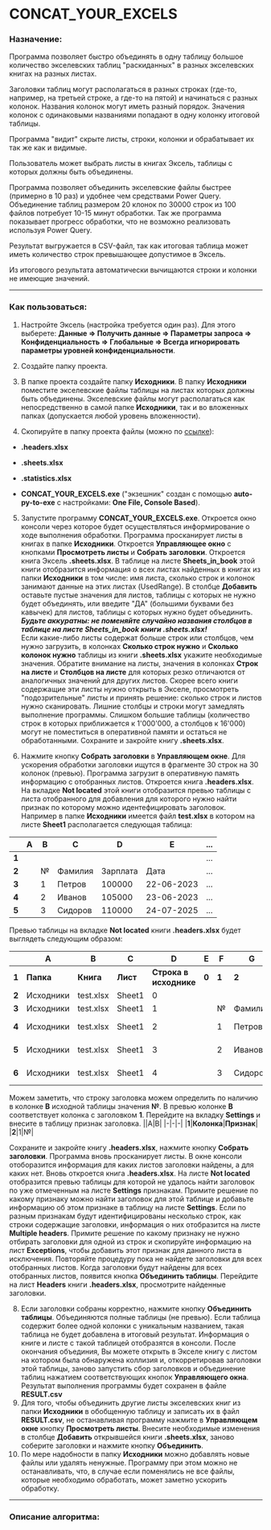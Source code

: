 
# CONCAT_YOUR_EXCELS

### Назначение:

Программа позволяет быстро объединять в одну таблицу большое количество экселевских таблиц "раскиданных" в разных экселевских книгах на разных листах.

Заголовки таблиц могут располагаться в разных строках (где-то, например, на третьей строке, а где-то на пятой) и начинаться с разных колонок. Названия колонок могут иметь разный порядок. Значения колонок с одинаковыми названиями попадают в одну колонку итоговой таблицы.

Программа "видит" скрыте листы, строки, колонки и обрабатывает их так же как и видимые.

Пользователь может выбрать листы в книгах Эксель, таблицы с которых должны быть объединены.

Программа позволяет объединить экселевские файлы быстрее (примерно в 10 раз) и удобнее чем средствами Power Query. Объединение таблиц размером 20 клонок по 30000 строк из 100 файлов потребует 10-15 минут обработки. Так же программа показывает прогресс обработки, что не возможно реализовать используя Power Query.

Результат выгружается в CSV-файл, так как итоговая таблица может иметь количество строк превышающее допустимое в Эксель.

Из итогового результата автоматически вычищаются строки и колонки не имеющие значений.

  

---

### Как пользоваться:

1. Настройте Эксель (настройка требуется один раз). Для этого выберете: **Данные => Получить данные => Параметры запроса => Конфиденциальность => Глобальные => Всегда игнорировать параметры уровней конфиденциальности**.

2. Создайте папку проекта.

3. В папке проекта создайте папку **Исходники**. В папку **Исходники** поместите экселевские файлы таблицы на листах которых должны быть объединены. Экселевские файлы могут располагаться как непосредственно в самой папке **Исходники**, так и во вложенных папках (допускается любой уровень вложенности).

4. Скопируйте в папку проекта файлы (можно по [ссылке](https://drive.google.com/drive/folders/1r0vbZgB58igAov5X7IvIW3pcefK9RZz7?usp=sharing)):

-  **.headers.xlsx**

-  **.sheets.xlsx**

-  **.statistics.xlsx**

-  **CONCAT_YOUR_EXCELS.exe** ("экзешник" создан с помощью **auto-py-to-exe** с настройками: **One File, Console Based**).

5. Запустите программу **CONCAT_YOUR_EXCELS.exe**. Откроется окно консоли через которое будет осуществляться информирование о ходе выполнения обработки. Программа просканирует листы в книгах в папке **Исходники**. Откроется **Управляющее окно** с кнопками **Просмотреть листы** и **Собрать заголовки**. Откроется книга Эксель **.sheets.xlsx**. В таблице на листе **Sheets_in_book** этой книги отобразится информация о всех листах найденных в книгах из папки **Исходники** в том числе: имя листа, сколько строк и колонок занимают данные на этих листах (UsedRange). В столбце **Добавить** оставьте пустые значения для листов, таблицы с которых не нужно будет объединять, или введите "ДА" (большими буквами без кавычек) для листов, таблицы с которых нужно будет объединить. <br>_**Будьте аккуратны: не поменяйте случайно названия столбцов в таблице на листе Sheets_in_book книги .sheets.xlsx!**<br>_ Если какие-либо листы содержат больше строк или столбцов, чем нужно загрузить, в колонках **Сколько строк нужно** и **Сколько колонок нужно** таблицы из книги **.sheets.xlsx** укажите необходимые значения. Обратите внимание на листы, значения в колонках **Строк на листе** и **Столбцов на листе** для которых резко отличаются от аналогичных значений для других листов. Скорее всего книги содержащие эти листы нужно открыть в Экселе, просмотреть "подозрительные" листы и принять решение: сколько строк и листов нужно сканировать. Лишние столбцы и строки могут замедлять выполнение программы. Слишком большие таблицы (количество строк в которых приближается к 1'000'000, а столбцов к 16'000) могут не поместиться в оперативной памяти и остаться не обработанными. Сохраните и закройте книгу **.sheets.xlsx**.

6. Нажмите кнопку **Собрать заголовки** в **Управляющем окне**. Для ускорения обработки заголовки ищутся в фрагменте 30 строк на 30 колонок (превью). Программа загрузит в оперативную память информацию с отобранных листов. Откроется книга **.headers.xlsx**. На вкладке **Not located** этой книги отобразится превью таблицы с листа отобранного для добавления для которого нужно найти признак по которому можно идентефицировать заголовок. <br>
Например в папке **Исходники** имеется файл **test.xlsx** в котором на листе **Sheet1** располагается следующая таблица:

||A|B|C|D|E|...|
|-|-|-|-|-|-|-|
|**1**||||||...|
|**2**||№|Фамилия|Зарплата|Дата|...
|**3**||1|Петров|100000|22-06-2023|...
|**4**||2|Иванов|105000|23-06-2023|...
|**5**||3|Сидоров|110000|24-07-2025|...

Превью таблицы на вкладке **Not located** книги **.headers.xlsx** будет  выглядеть следующим образом:

||A|B|C|D|E|F|G|H|I|
|-|-|-|-|-|-|-|-|-|-|
|**1**|**Папка**|**Книга**|**Лист**|**Строка в исходнике**|**0**|**1**|**2**|**3**|**4**|
|**2**|Исходники|test.xlsx|Sheet1|0|||||
|**3**|Исходники|test.xlsx|Sheet1|1||№|Фамилия|Зарплата|Дата
|**4**|Исходники|test.xlsx|Sheet1|2||1|Петров|100000|2023-06-22
|**5**|Исходники|test.xlsx|Sheet1|3||2|Иванов|105000|2023-06-23
|**6**|Исходники|test.xlsx|Sheet1|4||3|Сидоров|110000|2025-07-24

Можем заметить, что строку заголовка можем определить по наличию в колонке **B** исходной таблицы значения **№**. В превью колонке **B** соответствует колонка с заголовком **1**. 
Перейдите на вкладку **Settings** и внесите в таблицу признак заголовка. 
||A|B|
|-|-|-|
|**1**|**Колонка**|**Признак**|
|**2**|1|№|

Сохраните и закройте книгу **.headers.xlsx**, нажмите кнопку **Собрать заголовки**. Программа вновь просканирует листы. В окне консоли отоборазится информация для каких листов заголовки найдены, а для каких нет. Вновь откроется книга **.headers.xlsx**. На листе **Not located** отобразится превью таблицы для которой не удалось найти заголовок по уже отмеченным на листе **Settings** признакам. Примите решение по какому признаку можно найти заголовок для этой таблице и добавьте информацию об этом признаке в таблицу на листе **Settings**. Если по разным признакам будут идентифицированы несколько строк, как строки содержащие заголовки, информация о них отобразится на листе **Multiple headers**. Примите решение по какому признаку не нужно отбирать заголовки для одной из строк и скопируйте информацию на лист **Exceptions**, чтобы добавить этот признак для данного листа в исключения. Повторяйте процедуру пока не найдете заголовки для всех отобранных листов. Когда заголовки будут найдены для всех отобранных листов, появится кнопка **Объединить таблицы**. Перейдите на лист **Headers** книги **.headers.xlsx**, просмотрите найденные заголовки.

8. Если заголовки собраны корректно, нажмите кнопку **Объединить таблицы**. Объединяются полные таблицы (не превью). Если таблица содержит более одной колонки с уникальным названием, такая таблица не будет добавлена в итоговый результат. Информация о книге и листе с такой таблицей отобразятся в консоли. После окончания объединия, Вы можете открыть в Экселе книгу с листом на котором была обнаружена коллизия и, откорретировав заголовки этой таблицы, заново запустить сбор заголовков и объединение таблиц нажатием соответствующих кнопок **Управляющего окна**.
Результат выполнения программы будет сохранен в файле **RESULT.csv**
9. Для того, чтобы объединить другие листы экселевских книг из папки **Исходники** в обобщенную таблицу и записать их в файл **RESULT.csv**, не останавливая программу нажмите в **Управляющем окне** кнопку **Просмотреть листы**. Внесите необходимые изменения в столбце **Добавить** открывшейся книги **.sheets.xlsx**, заново соберите заголовки и нажмите кнопку **Объединить**. 
10. По мере надобности в папку **Исходники** можно добавлять новые файлы или удалять ненужные. Программу при этом можно не останавливать, что, в случае если поменялись не все файлы, которые необходимо обработать, может заметно ускорить обработку.

---

### Описание алгоритма: